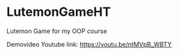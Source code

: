 # LutemonGameHT

Lutemon Game for my OOP course

Demovideo Youtube link:
https://youtu.be/ntMVpB_WBTY
